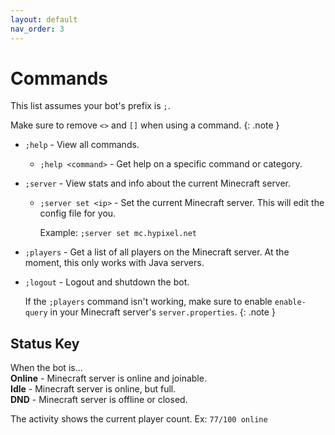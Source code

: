 ```yaml
---
layout: default
nav_order: 3
---
```


# Commands

This list assumes your bot's prefix is `;`.<br>

Make sure to remove `<>` and `[]` when using a command.
{: .note }

- `;help` - View all commands.
  * `;help <command>` - Get help on a specific command or category.
- `;server` - View stats and info about the current Minecraft server.
  * `;server set <ip>` - Set the current Minecraft server.
    This will edit the config file for you.

    Example: `;server set mc.hypixel.net`
- `;players` - Get a list of all players on the Minecraft server.
  At the moment, this only works with Java servers.
- `;logout` - Logout and shutdown the bot.

  If the `;players` command isn't working,
  make sure to enable `enable-query` in your Minecraft server's `server.properties`.
  {: .note }

## Status Key

When the bot is...<br>
**Online** - Minecraft server is online and joinable.<br>
**Idle** - Minecraft server is online, but full.<br>
**DND** - Minecraft server is offline or closed.

The activity shows the current player count. Ex: `77/100 online`

